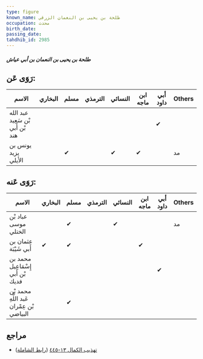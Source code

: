 ```yaml
---
type: figure
known_name: طلحة بن يحيى بن النعمان الزرقي
occupation: محدث
birth_date:
passing_date:
tahdhib_id: 2985
---
```

##### طلحة بن يحيى بن النعمان بن أبي عياش

## رَوَى عَن:
| الاسم                            | البخاري | مسلم | الترمذي | النسائي | ابن ماجه | أبي داود | Others |
| -------------------------------- | ------- | ---- | ------- | ------- | -------- | -------- | ------ |
| عبد الله بْن سَعِيد بْن أَبي هند |         |      |         |         |          | ✔        |        |
| يونس بن يزيد الأيلي              |         | ✔    |         | ✔       | ✔        |          | مد     |
## رَوَى عَنه:
| الاسم                                     | البخاري | مسلم | الترمذي | النسائي | ابن ماجه | أبي داود | Others |
| ----------------------------------------- | ------- | ---- | ------- | ------- | -------- | -------- | ------ |
| عباد بْن موسى الختلي                      |         | ✔    |         | ✔       |          |          | مد     |
| عثمان بن أَبي شَيْبَة                     | ✔       | ✔    |         |         | ✔        |          |        |
| محمد بن إِسْمَاعِيل بْن أَبي فديك         |         |      |         |         |          | ✔        |        |
| محمد بْن عَبد اللَّهِ بْن عِمْران البياضي |         | ✔    |         |         |          |          |        |
## مراجع
- [تهذيب الكمال ١٣-٤٤٥](obsidian://open?vault=Tahdhib-al-Kamal&file=Figures/٢٩٨٥-طلحة%20بن%20يحيى%20بن%20النعمان%20بن%20أبي%20عياش) ([رابط الشاملة](https://shamela.ws/book/3722/6826))